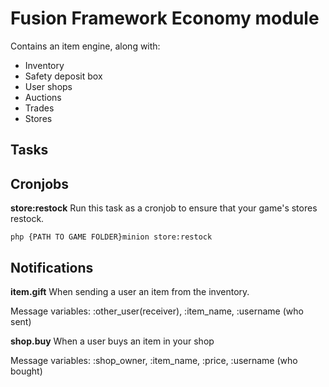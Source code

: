 # Fusion Framework Economy module

Contains an item engine, along with:
 - Inventory
 - Safety deposit box
 - User shops
 - Auctions
 - Trades
 - Stores

## Tasks

## Cronjobs

**store:restock**
Run this task as a cronjob to ensure that your game's stores restock.

```php {PATH TO GAME FOLDER}minion store:restock```

## Notifications

**item.gift**
When sending a user an item from the inventory.

Message variables: :other_user(receiver), :item_name, :username (who sent)

**shop.buy**
When a user buys an item in your shop

Message variables: :shop_owner, :item_name, :price, :username (who bought)

